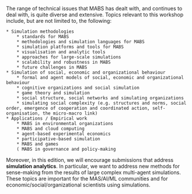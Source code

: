 The range of technical issues that MABS has dealt with, and continues to deal with, is quite diverse and extensive.
Topics relevant to this workshop include, but are not limited to, the following:

    * Simulation methodologies
        * standards for MABS
        * methodologies and simulation languages for MABS
        * simulation platforms and tools for MABS
        * visualisation and analytic tools
        * approaches for large-scale simulations
        * scalability and robustness in MABS
        * future challenges in MABS
    * Simulation of social, economic and organizational behaviour
        * formal and agent models of social, economic and organizational behaviour
        * cognitive organizations and social simulation
        * game theory and simulation
        * social structure, social networks and simulating organizations
        * simulating social complexity (e.g. structures and norms, social order, emergence of cooperation and coordinated action, self-organisation, the micro-macro link)
    * Applications / Empirical work
        * MABS in environmental organizations
        * MABS and cloud computing
        * agent-based experimental economics
        * participative-based simulation
        * MABS and games
        ( MABS in governance and policy-making

Moreover, in this edition, we will encourage submissions that address **simulation analytics**. In particular, we want to address new methods for sense-making from
the results of large complex multi-agent simulations. These topics are important for the MAS/AI/ML communities and for economic/social/organizational scientists using simulations.